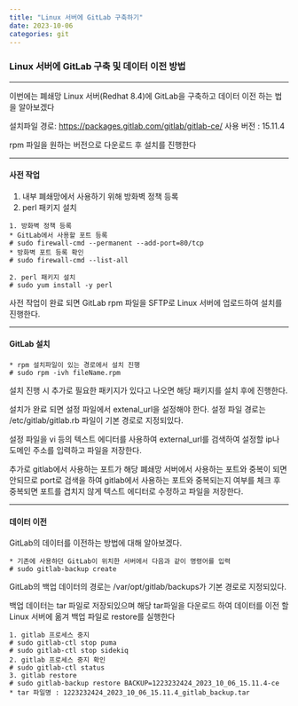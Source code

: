 ```yaml
---
title: "Linux 서버에 GitLab 구축하기"
date: 2023-10-06
categories: git
---
```


### Linux 서버에 GitLab 구축 및 데이터 이전 방법

---

이번에는 폐쇄망 Linux 서버(Redhat 8.4)에
GitLab을 구축하고 데이터 이전 하는 법을 알아보겠다

설치파일 경로: <https://packages.gitlab.com/gitlab/gitlab-ce/>
사용 버전 : 15.11.4

rpm 파일을 원하는 버전으로 다운로드 후 설치를 진행한다

---

#### 사전 작업

1. 내부 폐쇄망에서 사용하기 위해 방화벽 정책 등록
2. perl 패키지 설치

```
1. 방화벽 정책 등록
* GitLab에서 사용할 포트 등록
# sudo firewall-cmd --permanent --add-port=80/tcp
* 방화벽 포트 등록 확인
# sudo firewall-cmd --list-all

2. perl 패키지 설치
# sudo yum install -y perl
```

사전 작업이 완료 되면 GitLab rpm 파일을 SFTP로 Linux 서버에 업로드하여 설치를 진행한다.

---

#### GitLab 설치

```
* rpm 설치파일이 있는 경로에서 설치 진행
# sudo rpm -ivh fileName.rpm
```

설치 진행 시 추가로 필요한 패키지가 있다고 나오면 해당 패키지를 설치 후에 진행한다.

설치가 완료 되면 설정 파일에서 extenal_url을 설정해야 한다.
설정 파일 경로는 /etc/gitlab/gitlab.rb 파일이 기본 경로로 지정되있다.

설정 파일을 vi 등의 텍스트 에디터를 사용하여 external_url를 검색하여
설정할 ip나 도메인 주소를 입력하고 파일을 저장한다.

추가로 gitlab에서 사용하는 포트가 해당 폐쇄망 서버에서 사용하는 포트와
중복이 되면 안되므로 port로 검색을 하여 gitlab에서 사용하는 포트와 중복되는지
여부를 체크 후 중복되면 포트를 겹치지 않게 텍스트 에디터로 수정하고 파일을 저장한다.

---

#### 데이터 이전

GitLab의 데이터를 이전하는 방법에 대해 알아보겠다.

```
* 기존에 사용하던 GitLab이 위치한 서버에서 다음과 같이 명령어를 입력
# sudo gitlab-backup create
```

GitLab의 백업 데이터의 경로는 /var/opt/gitlab/backups가 기본 경로로 지정되있다.

백업 데이터는 tar 파일로 저장되있으며 해당 tar파일을 다운로드 하여 데이터를 이전 할 Linux 서버에 옮겨
백업 파일로 restore를 실행한다

```
1. gitlab 프로세스 중지
# sudo gitlab-ctl stop puma
# sudo gitlab-ctl stop sidekiq
2. gitlab 프로세스 중지 확인
# sudo gitlab-ctl status
3. gitlab restore
# sudo gitlab-backup restore BACKUP=1223232424_2023_10_06_15.11.4-ce
* tar 파일명 : 1223232424_2023_10_06_15.11.4_gitlab_backup.tar
```
